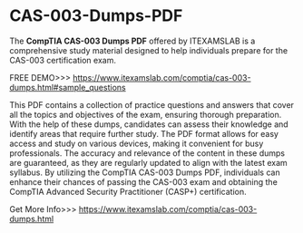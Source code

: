 # CAS-003-Dumps-PDF
The **CompTIA CAS-003 Dumps PDF** offered by ITEXAMSLAB is a comprehensive study material designed to help individuals prepare for the CAS-003 certification exam.

FREE DEMO>>> https://www.itexamslab.com/comptia/cas-003-dumps.html#sample_questions

This PDF contains a collection of practice questions and answers that cover all the topics and objectives of the exam, ensuring thorough preparation. With the help of these dumps, candidates can assess their knowledge and identify areas that require further study. The PDF format allows for easy access and study on various devices, making it convenient for busy professionals. The accuracy and relevance of the content in these dumps are guaranteed, as they are regularly updated to align with the latest exam syllabus. By utilizing the CompTIA CAS-003 Dumps PDF, individuals can enhance their chances of passing the CAS-003 exam and obtaining the CompTIA Advanced Security Practitioner (CASP+) certification.

Get More Info>>> https://www.itexamslab.com/comptia/cas-003-dumps.html
